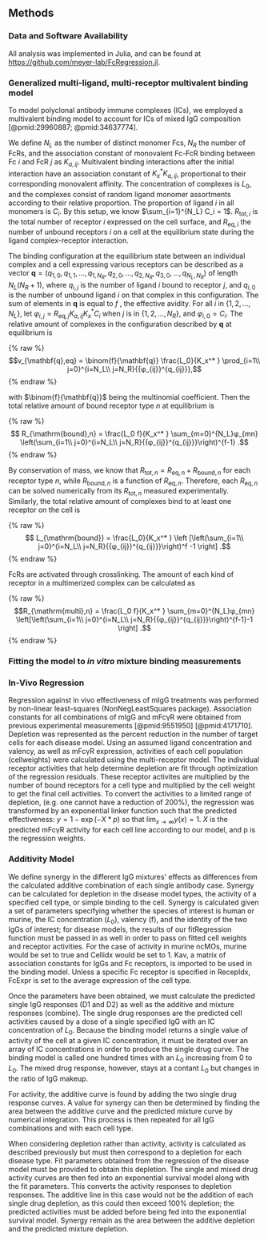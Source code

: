 ## Methods

### Data and Software Availability

All analysis was implemented in Julia, and can be found at <https://github.com/meyer-lab/FcRegression.jl>.

### Generalized multi-ligand, multi-receptor multivalent binding model

To model polyclonal antibody immune complexes (ICs), we employed a multivalent binding model to account for ICs of mixed IgG composition [@pmid:29960887; @pmid:34637774].

We define $N_L$ as the number of distinct monomer Fcs, $N_R$ the number of FcRs, and the association constant of monovalent Fc-FcR binding between Fc $i$ and FcR $j$ as $K_{a,ij}$. Multivalent binding interactions after the initial interaction have an association constant of $K_x^* K_{a,ij}$, proportional to their corresponding monovalent affinity. The concentration of complexes is $L_0$, and the complexes consist of random ligand monomer assortments according to their relative proportion. The proportion of ligand $i$ in all monomers is $C_i$. By this setup, we know $\sum_{i=1}^{N_L} C_i = 1$. $R_{\mathrm{tot},i}$ is the total number of receptor $i$ expressed on the cell surface, and $R_{\mathrm{eq},i}$ the number of unbound receptors $i$ on a cell at the equilibrium state during the ligand complex-receptor interaction.

The binding configuration at the equilibrium state between an individual complex and a cell expressing various receptors can be described as a vector $\mathbf{q} = (q_{1,0}, q_{1,1}, ..., q_{1,N_R}, q_{2,0},..., q_{2,N_R},q_{3,0},..., q_{N_L, N_R})$ of length $N_L(N_R+1)$, where $q_{i,j}$ is the number of ligand $i$ bound to receptor $j$, and $q_{i,0}$ is the number of unbound ligand $i$ on that complex in this configuration. The sum of elements in $\mathbf{q}$ is equal to $f$ , the effective avidity. For all $i$ in $\{1,2,..., N_L\}$, let $φ_{i,j} = R_{\mathrm{eq},j} K_{a,ij} K_x^* C_i$ when $j$ is in $\{1,2,...,N_R\}$, and $φ_{i,0} = C_i$. The relative amount of complexes in the configuration described by $\mathbf{q}$ at equilibrium is

{% raw %}
$$v_{\mathbf{q},eq} = \binom{f}{\mathbf{q}} \frac{L_0}{K_x^* } \prod_{i=1\\ j=0}^{i=N_L\\ j=N_R}{{φ_{ij}}^{q_{ij}}},$$
{% endraw %}

with $\binom{f}{\mathbf{q}}$ being the multinomial coefficient. Then the total relative amount of bound receptor type $n$ at equilibrium is

{% raw %}
$$ R_{\mathrm{bound},n} = \frac{L_0 f}{K_x^* } \sum_{m=0}^{N_L}φ_{mn} \left(\sum_{i=1\\ j=0}^{i=N_L\\ j=N_R}{{φ_{ij}}^{q_{ij}}}\right)^{f-1} .$$
{% endraw %}

By conservation of mass, we know that $R_{\mathrm{tot},n} = R_{\mathrm{eq},n} + R_{\mathrm{bound},n}$ for each receptor type $n$, while $R_{\mathrm{bound},n}$ is a function of $R_{\mathrm{eq},n}$. Therefore, each $R_{\mathrm{eq},n}$ can be solved numerically from its $R_{\mathrm{tot},n}$ measured experimentally. Similarly, the total relative amount of complexes bind to at least one receptor on the cell is

{% raw %}
$$ L_{\mathrm{bound}} = \frac{L_0}{K_x^* } \left [\left(\sum_{i=1\\ j=0}^{i=N_L\\ j=N_R}{{φ_{ij}}^{q_{ij}}}\right)^f -1 \right] .$$
{% endraw %}

FcRs are activated through crosslinking. The amount of each kind of receptor in a multimerized complex can be calculated as

{% raw %}
$$R_{\mathrm{multi},n} = \frac{L_0 f}{K_x^* } \sum_{m=0}^{N_L}φ_{mn} \left[\left(\sum_{i=1\\ j=0}^{i=N_L\\ j=N_R}{{φ_{ij}}^{q_{ij}}}\right)^{f-1}-1 \right] .$$
{% endraw %}

### Fitting the model to _in vitro_ mixture binding measurements



### In-Vivo Regression

Regression against in vivo effectiveness of mIgG treatments was performed by non-linear least-squares (NonNegLeastSquares package). Association constants for all combinations of mIgG and mFcγR were obtained from previous experimental measurements [@pmid:9551950] [@pmid:4171710]. Depletion was represented as the percent reduction in the number of target cells for each disease model. Using an assumed ligand concentration and valency, as well as mFcγR expression, activities of each cell population (cellweights) were calculated using the multi-receptor model. The individual receptor activities that help determine depletion are fit through optimization of the regression residuals. These receptor activites are multiplied by the number of bound receptors for a cell type and multiplied by the cell weight to get the final cell activities. To convert the activities to a limited range of depletion, (e.g. one cannot have a reduction of 200%), the regression was transformed by an exponential linker function such that the predicted effectiveness: $y = 1-\exp(-X*p)$ so that $\lim_{x\to\infty} y(x) = 1$. $X$ is the predicted mFcγR activity for each cell line according to our model, and p is the regression weights.

### Additivity Model

We define synergy in the different IgG mixtures' effects as differences from the calculated additive combination of each single antibody case. Synergy can be calculated for depletion in the disease model types, the activity of a specified cell type, or simple binding to the cell. Synergy is calculated given a set of parameters specifying whether the species of interest is human or murine, the IC concentration ($L_0$), valency (f), and the identity of the two IgGs of interest; for disease models, the results of our fitRegression function must be passed in as well in order to pass on fitted cell weights and receptor activities. For the case of activity in murine ncMOs, murine would be set to true and Cellidx would be set to 1. Kav, a matrix of association constants for IgGs and Fc receptors, is imported to be used in the binding model. Unless a specific Fc receptor is specified in RecepIdx, FcExpr is set to the average expression of the cell type. 

Once the parameters have been obtained, we must calculate the predicted single IgG responses (D1 and D2) as well as the additive and mixture responses (combine). The single drug responses are the predicted cell activities caused by a dose of a single specified IgG with an IC concentration of $L_0$. Because the binding model returns a single value of activity of the cell at a given IC concentration, it must be iterated over an array of IC concentrations in order to produce the single drug curve. The binding model is called one hundred times with an $L_0$ increasing from 0 to $L_0$. The mixed drug response, however, stays at a contant $L_0$ but changes in the ratio of IgG makeup.

For activity, the additive curve is found by adding the two single drug response curves. A value for synergy can then be determined by finding the area between the additive curve and the predicted mixture curve by numerical integration. This process is then repeated for all IgG combinations and with each cell type.

When considering depletion rather than activity, activity is calculated as described previously but must then correspond to a depletion for each disease type. Fit parameters obtained from the regression of the disease model must be provided to obtain this depletion. The single and mixed drug activity curves are then fed into an exponential survival model along with the fit parameters. This converts the activity responses to depletion responses. The additive line in this case would not be the addition of each single drug depletion, as this could then exceed 100% depletion; the predicted activities must be added before being fed into the exponential survival model. Synergy remain as the area between the additive depletion and the predicted mixture depletion.
